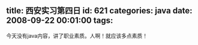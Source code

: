 title: 西安实习第四日
id: 621
categories: java
date: 2008-09-22 00:01:00
tags:
---

今天没有java内容，讲了职业素质。人啊！就应该多点素质！
